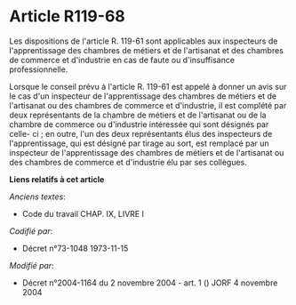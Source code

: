 # Article R119-68

Les dispositions de l'article R. 119-61 sont applicables aux inspecteurs de l'apprentissage des chambres de métiers et de
l'artisanat et des chambres de commerce et d'industrie en cas de faute ou d'insuffisance professionnelle.

Lorsque le conseil prévu à l'article R. 119-61 est appelé à donner un avis sur le cas d'un inspecteur de l'apprentissage des
chambres de métiers et de l'artisanat ou des chambres de commerce et d'industrie, il est complété par deux représentants de
la chambre de métiers et de l'artisanat ou de la chambre de commerce ou d'industrie intéressée qui sont désignés par celle-
ci ; en outre, l'un des deux représentants élus des inspecteurs de l'apprentissage, qui est désigné par tirage au sort, est
remplacé par un inspecteur de l'apprentissage des chambres de métiers et de l'artisanat ou des chambres de commerce et
d'industrie élu par ses collègues.

**Liens relatifs à cet article**

_Anciens textes_:

  - Code du travail CHAP. IX, LIVRE I

_Codifié par_:

  - Décret n°73-1048 1973-11-15

_Modifié par_:

  - Décret n°2004-1164 du 2 novembre 2004 - art. 1 () JORF 4 novembre 2004
